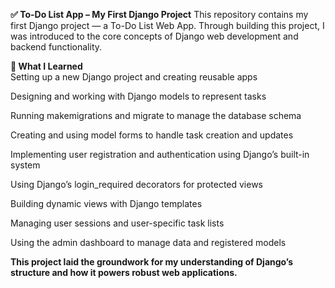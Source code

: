 **✅ To-Do List App – My First Django Project**
This repository contains my first Django project — a To-Do List Web App. Through building this project, I was introduced to the core concepts of Django web development and backend functionality.

**🧠 What I Learned** <br>
Setting up a new Django project and creating reusable apps

Designing and working with Django models to represent tasks

Running makemigrations and migrate to manage the database schema

Creating and using model forms to handle task creation and updates

Implementing user registration and authentication using Django’s built-in system

Using Django’s login_required decorators for protected views

Building dynamic views with Django templates

Managing user sessions and user-specific task lists

Using the admin dashboard to manage data and registered models

**This project laid the groundwork for my understanding of Django’s structure and how it powers robust web applications.**
